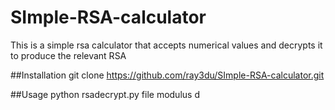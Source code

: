 # SImple-RSA-calculator
This is a simple rsa calculator that accepts numerical values and decrypts it to produce the relevant RSA

##Installation
git clone https://github.com/ray3du/SImple-RSA-calculator.git

##Usage
python rsadecrypt.py file modulus d